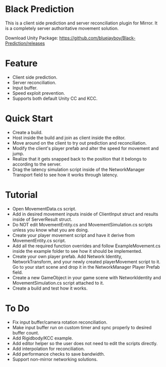 # Black Prediction
This is a client side prediction and server reconciliation plugin for Mirror. It is a completely server authoritative movement solution.

Download Unity Package: https://github.com/bluejayboy/Black-Prediction/releases

# Feature
- Client side prediction.
- Server reconciliation.
- Input buffer.
- Speed exploit prevention.
- Supports both default Unity CC and KCC.

# Quick Start
- Create a build.
- Host inside the build and join as client inside the editor.
- Move around on the client to try out prediction and reconciliation.
- Modify the client's player prefab and alter the speed for movement and jump.
- Realize that it gets snapped back to the position that it belongs to according to the server.
- Drag the latency simulation script inside of the NetworkManager Transport field to see how it works through latency.

# Tutorial
- Open MovementData.cs script.
- Add in desired movement inputs inside of ClientInput struct and results inside of ServerResult struct.
- Do NOT edit MovementEntity.cs and MovementSimulation.cs scripts unless you know what you are doing.
- Create your player movement script and have it derive from MovementEntity.cs script.
- Add all the required function overrides and follow ExampleMovement.cs inside the example folder to see how it should be implemented.
- Create your own player prefab. Add Network Identity, NetworkTransform, and your newly created playerMovement script to it. Go to your start scene and drop it in the NetworkManager Player Prefab field.
- Create a new GameObject in your game scene with NetworkIdentity and MovementSimulation.cs script attached to it.
- Create a build and test how it works.

# To Do
- Fix input buffer/camera rotation reconciliation.
- Make input buffer run on custom timer and sync properly to desired buffer count.
- Add Rigidbody/KCC example.
- Add editor helper so the user does not need to edit the scripts directly. 
- Add interpolation for reconciliation.
- Add performance checks to save bandwidth.
- Support non-mirror networking solutions.
